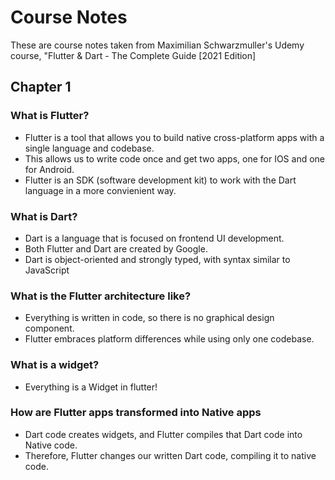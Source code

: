 # Course Notes
These are course notes taken from Maximilian Schwarzmuller's Udemy course, "Flutter & Dart - The Complete Guide [2021 Edition]

## Chapter 1

### What is Flutter?
- Flutter is a tool that allows you to build native cross-platform apps with a single language and codebase.
- This allows us to write code once and get two apps, one for IOS and one for Android.
- Flutter is an SDK (software development kit) to work with the Dart language in a more convienient way.

### What is Dart?
- Dart is a language that is focused on frontend UI development.
- Both Flutter and Dart are created by Google.
- Dart is object-oriented and strongly typed, with syntax similar to JavaScript

### What is the Flutter architecture like?
- Everything is written in code, so there is no graphical design component.
- Flutter embraces platform differences while using only one codebase.

### What is a widget?
- Everything is a Widget in flutter!

### How are Flutter apps transformed into Native apps
- Dart code creates widgets, and Flutter compiles that Dart code into Native code.
- Therefore, Flutter changes our written Dart code, compiling it to native code.


